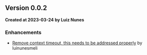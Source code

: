 ## Version 0.0.2
**Created at 2023-03-24 by Luiz Nunes**
### Enhancements
	
* [Remove context timeout, this needs to be addressed properly](https://github.com/luinunesmeli/goscriba/pull/60) by luinunesmeli
	
